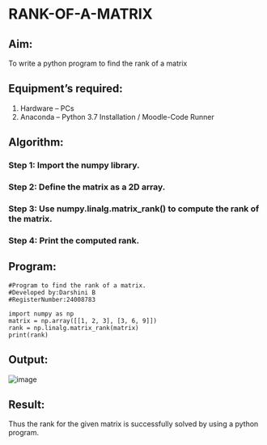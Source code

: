 # RANK-OF-A-MATRIX
## Aim:
To write a python program to find the rank of a matrix
## Equipment’s required:
1. 	Hardware – PCs
2. 	Anaconda – Python 3.7 Installation / Moodle-Code Runner
## Algorithm:
### Step 1: Import the numpy library.
### Step 2: Define the matrix as a 2D array.
### Step 3: Use numpy.linalg.matrix_rank() to compute the rank of the matrix.
### Step 4: Print the computed rank.
## Program:
```
#Program to find the rank of a matrix.
#Developed by:Darshini B
#RegisterNumber:24008783

import numpy as np
matrix = np.array([[1, 2, 3], [3, 6, 9]])
rank = np.linalg.matrix_rank(matrix)
print(rank)

```
## Output:
![image](https://github.com/user-attachments/assets/9777c7de-5b1f-4e3a-85ab-ed3162f8b48b)

## Result:
Thus the rank for the given matrix is successfully solved by  using a python program.

